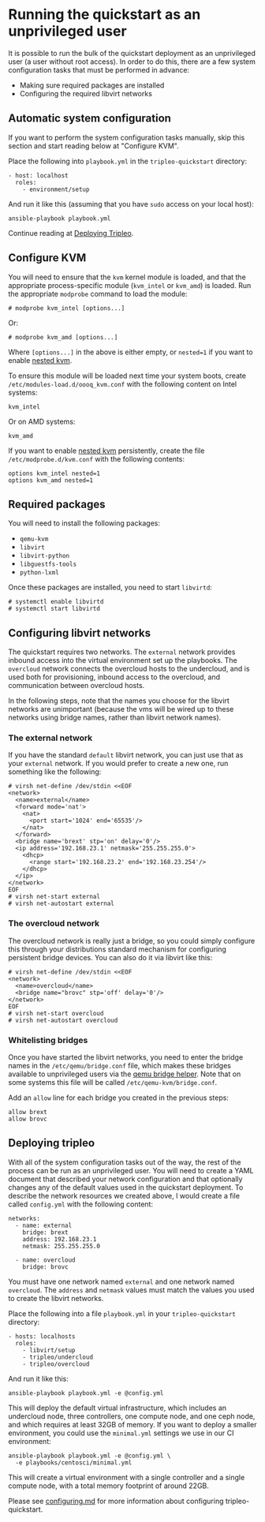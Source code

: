 # Running the quickstart as an unprivileged user

It is possible to run the bulk of the quickstart deployment as an
unprivileged user (a user without root access).  In order to do this,
there are a few system configuration tasks that must be performed in
advance:

- Making sure required packages are installed
- Configuring the required libvirt networks

## Automatic system configuration

If you want to perform the system configuration tasks manually, skip
this section and start reading below at "Configure KVM".

Place the following into `playbook.yml` in the `tripleo-quickstart`
directory:

    - host: localhost
      roles:
        - environment/setup

And run it like this (assuming that you have `sudo` access on your
local host):

    ansible-playbook playbook.yml

Continue reading at [Deploying Tripleo](#deploying-tripleo).

## Configure KVM

You will need to ensure that the `kvm` kernel module is loaded, and
that the appropriate process-specific module (`kvm_intel` or
`kvm_amd`) is loaded.  Run the appropriate `modprobe` command to load
the module:

    # modprobe kvm_intel [options...]

Or:

    # modprobe kvm_amd [options...]

Where `[options...]` in the above is either empty, or `nested=1` if
you want to enable [nested kvm][].

To ensure this module will be loaded next time your system boots,
create `/etc/modules-load.d/oooq_kvm.conf` with the following content
on Intel systems:

    kvm_intel

Or on AMD systems:

    kvm_amd

If you want to enable [nested kvm][] persistently, create the
file `/etc/modprobe.d/kvm.conf` with the following contents:

    options kvm_intel nested=1
    options kvm_amd nested=1

[nested kvm]: https://www.kernel.org/doc/Documentation/virtual/kvm/nested-vmx.txt

## Required packages

You will need to install the following packages:

- `qemu-kvm`
- `libvirt`
- `libvirt-python`
- `libguestfs-tools`
- `python-lxml`

Once these packages are installed, you need to start `libvirtd`:

    # systemctl enable libvirtd
    # systemctl start libvirtd

## Configuring libvirt networks

The quickstart requires two networks.  The `external` network provides
inbound access into the virtual environment set up the playbooks.  The
`overcloud` network connects the overcloud hosts to the undercloud,
and is used both for provisioning, inbound access to the overcloud,
and communication between overcloud hosts.

In the following steps, note that the names you choose for the libvirt
networks are unimportant (because the vms will be wired up to these
networks using bridge names, rather than libvirt network names).

### The external network

If you have the standard `default` libvirt network, you can just use
that as your `external` network.  If you would prefer to create a new
one, run something like the following:

    # virsh net-define /dev/stdin <<EOF
    <network>
      <name>external</name>
      <forward mode='nat'>
        <nat>
          <port start='1024' end='65535'/>
        </nat>
      </forward>
      <bridge name='brext' stp='on' delay='0'/>
      <ip address='192.168.23.1' netmask='255.255.255.0'>
        <dhcp>
          <range start='192.168.23.2' end='192.168.23.254'/>
        </dhcp>
      </ip>
    </network>
    EOF
    # virsh net-start external
    # virsh net-autostart external

### The overcloud network

The overcloud network is really just a bridge, so you could simply
configure this through your distributions standard mechanism for
configuring persistent bridge devices.  You can also do it via libvirt
like this:

    # virsh net-define /dev/stdin <<EOF
    <network>
      <name>overcloud</name>
      <bridge name="brovc" stp='off' delay='0'/>
    </network>
    EOF
    # virsh net-start overcloud
    # virsh net-autostart overcloud

### Whitelisting bridges

Once you have started the libvirt networks, you need to enter the
bridge names in the `/etc/qemu/bridge.conf` file, which makes these
bridges available to unprivileged users via the [qemu bridge
helper][].  Note that on some systems this file will be called
`/etc/qemu-kvm/bridge.conf`.

Add an `allow` line for each bridge you created in the previous steps:

    allow brext
    allow brovc

[qemu bridge helper]: http://wiki.qemu.org/Features-Done/HelperNetworking

## <a name="deploying-tripleo">Deploying tripleo</a>

With all of the system configuration tasks out of the way, the rest of
the process can be run as an unprivileged user.  You will need to
create a YAML document that described your network configuration and
that optionally changes any of the default values used in the
quickstart deployment.  To describe the network resources we created
above, I would create a file called `config.yml` with the following
content:

    networks:
      - name: external
        bridge: brext
        address: 192.168.23.1
        netmask: 255.255.255.0

      - name: overcloud
        bridge: brovc

You must have one network named `external` and one network named
`overcloud`.  The `address` and `netmask` values must match the values
you used to create the libvirt networks.

Place the following into a file `playbook.yml` in your
`tripleo-quickstart` directory:

    - hosts: localhosts
      roles:
        - libvirt/setup
        - tripleo/undercloud
        - tripleo/overcloud

And run it like this:

    ansible-playbook playbook.yml -e @config.yml

This will deploy the default virtual infrastructure, which includes
an undercloud node, three controllers, one compute node, and one ceph
node, and which requires at least 32GB of memory.  If you want to
deploy a smaller environment, you could use the `minimal.yml` settings
we use in our CI environment:

    ansible-playbook playbook.yml -e @config.yml \
      -e playbooks/centosci/minimal.yml

This will create a virtual environment with a single controller and a
single compute node, with a total memory footprint of around 22GB.

Please see [configuring.md](configuring.md) for more information about
configuring tripleo-quickstart.
